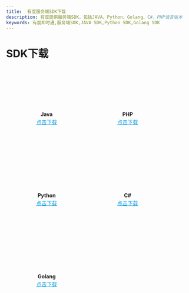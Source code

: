 ```yaml
---
title:  有度服务端SDK下载
description: 有度提供服务端SDK，包括JAVA、Python、Golang、C#、PHP语言版本
keywords: 有度即时通,服务端SDK,JAVA SDK,Python SDK,Golang SDK
---
```


# SDK下载
<style>
    .box-002 {
        display: -webkit-flex;
        display: flex;
        justify-content: left;
        flex-wrap: wrap;
        margin-top: -50px;
    }

    .box-002-item {
        width: 220px;
        height: 220px;
        /* margin: 0 10px 20px 10px; */
        background-position: center 76px;
        background-repeat: no-repeat;
        float: left;
        text-align: center;
    }
    
    .title{
        padding: 170px 0 0;
        margin: 0px 0px !important;
    }
    
    .btn-default{
        color: #079ce2;
        font-size: 14px;
        line-height: 1.8em;
    }
</style>
<div class="box-002">
    <div class="box-002-item" style="background-image: url(res/icon_java.png);">
        <h4 class="title" >Java</h4>
        <a href="https://github.com/youduim/youdu-sdk-java" target="_blank" class="btn btn-default">点击下载</a>
    </div>
    <div class="box-002-item" style="background-image: url(res/icon_php.png);">
        <h4 class="title" >PHP</h4>
        <a href="https://github.com/youduim/youdu-sdk-php" target="_blank" class="btn btn-default">点击下载</a>
    </div>
    <div class="box-002-item" style="background-image: url(res/icon_python.png);">
        <h4 class="title" >Python</h4>
        <a href="https://github.com/youduim/youdu-sdk-python" target="_blank" class="btn btn-default">点击下载</a>
    </div>
    <div class="box-002-item" style="background-image: url(res/icon_csharp.png);">
        <h4 class="title" >C#</h4>
        <a href="https://github.com/youduim/youdu-sdk-csharp" target="_blank" class="btn btn-default">点击下载</a>
    </div>
    <div class="box-002-item" style="background-image: url(res/icon_golang.png);">
        <h4 class="title" >Golang</h4>
        <a href="https://github.com/youduim/youdu-sdk-go" target="_blank" class="btn btn-default">点击下载</a>
    </div>
</div>
